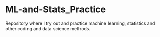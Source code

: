 # ML-and-Stats_Practice
Repository where I try out and practice machine learning, statistics and other coding and data science methods.
